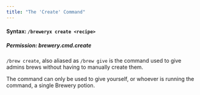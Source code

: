 ```yaml
---
title: "The 'Create' Command"
---
```


#### Syntax: `/breweryx create <recipe>`

##### Permission: brewery.cmd.create

`/brew create`, also aliased as `/brew give` is the command used to give
admins brews without having to manually create them.

The command can only be used to give yourself, or whoever is running the command, a single Brewery potion.
